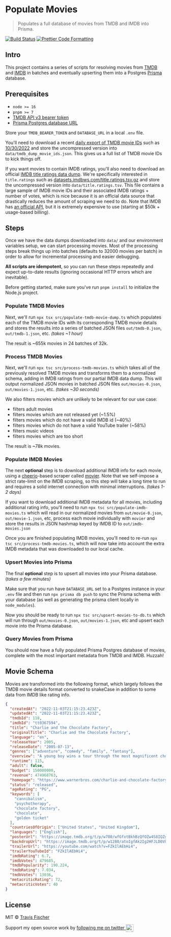 # Populate Movies

> Populates a full database of movies from TMDB and IMDB into Prisma.

[![Build Status](https://github.com/transitive-bullshit/populate-movies/actions/workflows/test.yml/badge.svg)](https://github.com/transitive-bullshit/populate-movies/actions/workflows/test.yml) [![Prettier Code Formatting](https://img.shields.io/badge/code_style-prettier-brightgreen.svg)](https://prettier.io)

## Intro

This project contains a series of scripts for resolving movies from [TMDB](https://www.themoviedb.org/) and [IMDB](https://imdb.com/) in batches and eventually upserting them into a Postgres [Prisma](https://www.prisma.io/) database.

## Prerequisites

- `node >= 16`
- `pnpm >= 7`
- [TMDB API v3 bearer token](https://developers.themoviedb.org/3/getting-started/introduction)
- [Prisma Postgres database URL](https://www.prisma.io/docs/getting-started/setup-prisma/start-from-scratch/relational-databases/connect-your-database-typescript-postgres)

Store your `TMDB_BEARER_TOKEN` and `DATABASE_URL` in a local `.env` file.

You'll need to download a recent [daily export of TMDB movie IDs](https://developers.themoviedb.org/3/getting-started/daily-file-exports) such as [10/30/2022](http://files.tmdb.org/p/exports/movie_ids_10_30_2022.json.gz) and store the uncompressed version into `data/tmdb_dump_movie_ids.json`. This gives us a full list of TMDB movie IDs to kick things off.

If you want movies to contain IMDB ratings, you'll also need to download an official [IMDB title ratings data dump](https://www.imdb.com/interfaces/). We're specifically interested in `title.ratings` such as [datasets.imdbws.com/title.ratings.tsv.gz](https://datasets.imdbws.com/title.ratings.tsv.gz) and store the uncompressed version into `data/title.ratings.tsv`. This file contains a large sample of IMDB movie IDs and their associated IMDB ratings + number of votes, which is nice because it is an official data source that drastically reduces the amount of scraping we need to do. Note that IMDB has [an official API](https://developer.imdb.com/), but it is extremely expensive to use (starting at $50k + usage-based billing).

## Steps

Once we have the data dumps downloaded into `data/` and our environment variables setup, we can start processing movies. Most of the processing steps break things up into batches (defaults to 32000 movies per batch) in order to allow for incremental processing and easier debugging.

**All scripts are idempotent**, so you can run these steps repeatedly and expect up-to-date results (ignoring occasional HTTP errors which are inevitable).

Before getting started, make sure you've run `pnpm install` to initialize the Node.js project.

### Populate TMDB Movies

Next, we'll run `npx tsx src/populate-tmdb-movie-dump.ts` which populates each of the TMDB movie IDs with its corresponding TMDB movie details and stores the results into a series of batched JSON files `out/tmdb-0.json`, `out/tmdb-1.json`, etc. _(takes ~1 hour)_

The result is ~655k movies in 24 batches of 32k.

### Process TMDB Movies

Next, we'll run `npx tsc src/process-tmdb-movies.ts` which takes all of the previously resolved TMDB movies and transforms them to a normalized schema, adding in IMDB ratings from our partial IMDB data dump. This will output normalized JSON movies in batched JSON files `out/movies-0.json`, `out/movies-1.json`, etc. _(takes ~30 seconds)_

We also filters movies which are unlikely to be relevant for our use case:

- filters adult movies
- filters movies which are not released yet (~1.5%)
- filters movies which do not have a valid IMDB id (~40%)
- filters movies which do not have a valid YouTube trailer (~58%)
- filters music videos
- filters movies which are too short

The result is ~78k movies.

### Populate IMDB Movies

The next **optional** step is to download additional IMDB info for each movie, using a [cheerio](https://github.com/cheeriojs/cheerio)-based scraper called [movier](https://github.com/Zoha/movier). Note that we self-impose a strict rate-limit on the IMDB scraping, so this step will take a long time to run and requires a solid internet connection with minimal interruptions. _(takes 1-2 days)_

If you want to download additional IMDB metadata for all movies, including additional rating info, you'll need to run `npx tsc src/populate-imdb-movies.ts` which will read in our normalized movies from `out/movie-0.json`, `out/movie-1.json`, etc, process each movie individually with `movier` and store the results in JSON hashmap keyed by IMDB ID to `out/imdb-movies.json`

Once you are finished populating IMDB movies, you'll need to re-run `npx tsc src/process-tmdb-movies.ts`, which will now take into account the extra IMDB metadata that was downloaded to our local cache.

### Upsert Movies into Prisma

The final **optional** step is to upsert all movies into your Prisma database. (_takes a few minutes)_

Make sure that you run have `DATABASE_URL` set to a Postgres instance in your `.env` file and then run `npx prisma db push` to sync the Prisma schema with your database (as well as generating the prisma client locally in `node_modules`).

Now you should be ready to run `npx tsc src/upsert-movies-to-db.ts` which will run through `out/movies-0.json`, `out/movies-1.json`, etc and upsert each movie into the Prisma database.

### Query Movies from Prisma

You should now have a fully populated Prisma Postgres database of movies, complete with the most important metadata from TMDB and IMDB. Huzzah!

## Movie Schema

Movies are transformed into the following format, which largely follows the TMDB movie details format converted to snakeCase in addition to some data from IMDB like rating info.

```json
{
  "createdAt": "2022-11-03T21:15:23.423Z",
  "updatedAt": "2022-11-03T21:15:23.423Z",
  "tmdbId": 118,
  "imdbId": "tt0367594",
  "title": "Charlie and the Chocolate Factory",
  "originalTitle": "Charlie and the Chocolate Factory",
  "language": "en",
  "releaseYear": 2005,
  "releaseDate": "2005-07-13",
  "genres": ["adventure", "comedy", "family", "fantasy"],
  "overview": "A young boy wins a tour through the most magnificent chocolate factory in the world, led by the world's most unusual candy maker.",
  "runtime": 115,
  "adult": false,
  "budget": 150000000,
  "revenue": 474968763,
  "homepage": "https://www.warnerbros.com/charlie-and-chocolate-factory",
  "status": "released",
  "ageRating": "PG",
  "keywords": [
    "cannibalism",
    "psychotherapy",
    "chocolate factory",
    "chocolate",
    "golden ticket"
  ],
  "countriesOfOrigin": ["United States", "United Kingdom"],
  "languages": ["English"],
  "posterUrl": "https://image.tmdb.org/t/p/w780/wfGfxtBkhBzQfOZw4S8IQZgrH0a.jpg",
  "backdropUrl": "https://image.tmdb.org/t/p/w1280/atoIgfAk2Ig2HFJLD0VUnjiPWEz.jpg",
  "trailerUrl": "https://youtube.com/watch?v=FZkIlAEbHi4",
  "trailerYouTubeId": "FZkIlAEbHi4",
  "imdbRating": 6.7,
  "imdbVotes": 479685,
  "tmdbPopularity": 190.224,
  "tmdbRating": 7.034,
  "tmdbVotes": 13036,
  "metacriticRating": 72,
  "metacriticVotes": 40
}
```

## License

MIT © [Travis Fischer](https://transitivebullsh.it)

Support my open source work by <a href="https://twitter.com/transitive_bs">following me on twitter <img src="https://storage.googleapis.com/saasify-assets/twitter-logo.svg" alt="twitter" height="24px" align="center"></a>
